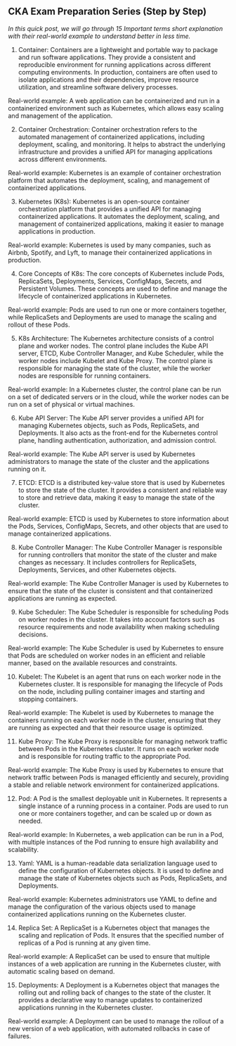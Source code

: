 ## CKA Exam Preparation Series (Step by Step)

*In this quick post, we will go through 15 Important terms short explanation  with their real-world example to understand better in less time.* 

1. Container:
Containers are a lightweight and portable way to package and run software applications. They provide a consistent and reproducible environment for running applications across different computing environments. In production, containers are often used to isolate applications and their dependencies, improve resource utilization, and streamline software delivery processes.

Real-world example: A web application can be containerized and run in a containerized environment such as Kubernetes, which allows easy scaling and management of the application.

2. Container Orchestration:
Container orchestration refers to the automated management of containerized applications, including deployment, scaling, and monitoring. It helps to abstract the underlying infrastructure and provides a unified API for managing applications across different environments.

Real-world example: Kubernetes is an example of container orchestration platform that automates the deployment, scaling, and management of containerized applications.

3. Kubernetes (K8s):
Kubernetes is an open-source container orchestration platform that provides a unified API for managing containerized applications. It automates the deployment, scaling, and management of containerized applications, making it easier to manage applications in production.

Real-world example: Kubernetes is used by many companies, such as Airbnb, Spotify, and Lyft, to manage their containerized applications in production.

4. Core Concepts of K8s:
The core concepts of Kubernetes include Pods, ReplicaSets, Deployments, Services, ConfigMaps, Secrets, and Persistent Volumes. These concepts are used to define and manage the lifecycle of containerized applications in Kubernetes.

Real-world example: Pods are used to run one or more containers together, while ReplicaSets and Deployments are used to manage the scaling and rollout of these Pods.

5. K8s Architecture:
The Kubernetes architecture consists of a control plane and worker nodes. 
The control plane includes the Kube API server, ETCD, Kube Controller Manager, and Kube Scheduler, while the worker nodes include Kubelet and Kube Proxy. 
The control plane is responsible for managing the state of the cluster, while the worker nodes are responsible for running containers.

Real-world example: In a Kubernetes cluster, the control plane can be run on a set of dedicated servers or in the cloud, while the worker nodes can be run on a set of physical or virtual machines.

6. Kube API Server:
The Kube API server provides a unified API for managing Kubernetes objects, such as Pods, ReplicaSets, and Deployments. It also acts as the front-end for the Kubernetes control plane, handling authentication, authorization, and admission control.

Real-world example: The Kube API server is used by Kubernetes administrators to manage the state of the cluster and the applications running on it.

7. ETCD:
ETCD is a distributed key-value store that is used by Kubernetes to store the state of the cluster. It provides a consistent and reliable way to store and retrieve data, making it easy to manage the state of the cluster.

Real-world example: ETCD is used by Kubernetes to store information about the Pods, Services, ConfigMaps, Secrets, and other objects that are used to manage containerized applications.

8. Kube Controller Manager:
The Kube Controller Manager is responsible for running controllers that monitor the state of the cluster and make changes as necessary. It includes controllers for ReplicaSets, Deployments, Services, and other Kubernetes objects.

Real-world example: The Kube Controller Manager is used by Kubernetes to ensure that the state of the cluster is consistent and that containerized applications are running as expected.

9. Kube Scheduler:
The Kube Scheduler is responsible for scheduling Pods on worker nodes in the cluster. It takes into account factors such as resource requirements and node availability when making scheduling decisions.

Real-world example: The Kube Scheduler is used by Kubernetes to ensure that Pods are scheduled on worker nodes in an efficient and reliable manner, based on the available resources and constraints.

10. Kubelet:
The Kubelet is an agent that runs on each worker node in the Kubernetes cluster. It is responsible for managing the lifecycle of Pods on the node, including pulling container images and starting and stopping containers.

Real-world example: The Kubelet is used by Kubernetes to manage the containers running on each worker node in the cluster, ensuring that they are running as expected and that their resource usage is optimized.

11. Kube Proxy:
The Kube Proxy is responsible for managing network traffic between Pods in the Kubernetes cluster. It runs on each worker node and is responsible for routing traffic to the appropriate Pod.

Real-world example: The Kube Proxy is used by Kubernetes to ensure that network traffic between Pods is managed efficiently and securely, providing a stable and reliable network environment for containerized applications.

12. Pod:
A Pod is the smallest deployable unit in Kubernetes. It represents a single instance of a running process in a container. Pods are used to run one or more containers together, and can be scaled up or down as needed.

Real-world example: In Kubernetes, a web application can be run in a Pod, with multiple instances of the Pod running to ensure high availability and scalability.

13. Yaml:
YAML is a human-readable data serialization language used to define the configuration of Kubernetes objects. It is used to define and manage the state of Kubernetes objects such as Pods, ReplicaSets, and Deployments.

Real-world example: Kubernetes administrators use YAML to define and manage the configuration of the various objects used to manage containerized applications running on the Kubernetes cluster.

14. Replica Set:
A ReplicaSet is a Kubernetes object that manages the scaling and replication of Pods. It ensures that the specified number of replicas of a Pod is running at any given time.

Real-world example: A ReplicaSet can be used to ensure that multiple instances of a web application are running in the Kubernetes cluster, with automatic scaling based on demand.

15. Deployments:
A Deployment is a Kubernetes object that manages the rolling out and rolling back of changes to the state of the cluster. It provides a declarative way to manage updates to containerized applications running in the Kubernetes cluster.

Real-world example: A Deployment can be used to manage the rollout of a new version of a web application, with automated rollbacks in case of failures.